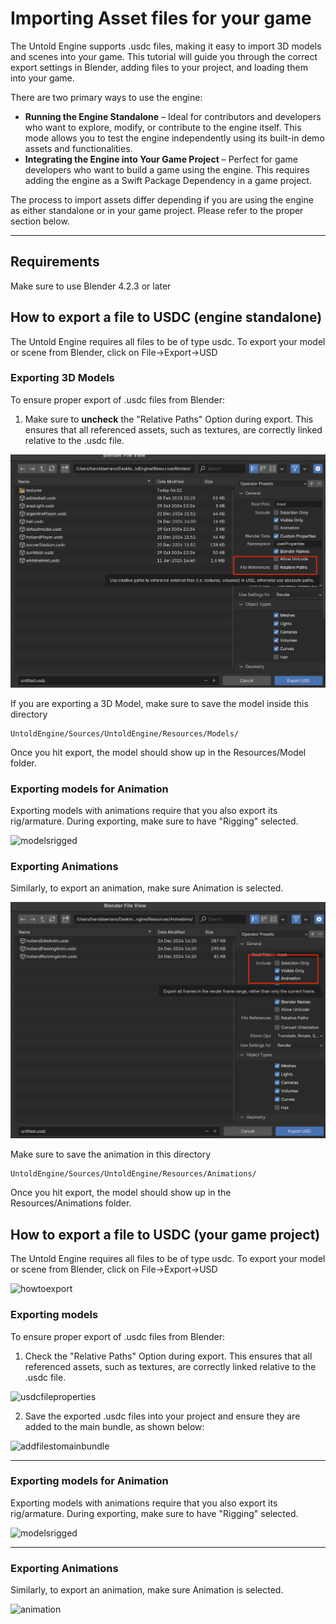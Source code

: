 # Importing Asset files for your game

The Untold Engine supports .usdc files, making it easy to import 3D models and scenes into your game. This tutorial will guide you through the correct export settings in Blender, adding files to your project, and loading them into your game.

There are two primary ways to use the engine:

- **Running the Engine Standalone** – Ideal for contributors and developers who want to explore, modify, or contribute to the engine itself. This mode allows you to test the engine independently using its built-in demo assets and functionalities.
- **Integrating the Engine into Your Game Project** – Perfect for game developers who want to build a game using the engine. This requires adding the engine as a Swift Package Dependency in a game project.


The process to import assets differ depending if you are using the engine as either standalone or in your game project. Please refer to the proper section below.

---

## Requirements

Make sure to use Blender 4.2.3 or later

## How to export a file to USDC (engine standalone)

The Untold Engine requires all files to be of type usdc. To export your model or scene from Blender, click on File->Export->USD

### Exporting 3D Models

To ensure proper export of .usdc files from Blender:

1. Make sure to **uncheck** the "Relative Paths" Option during export. This ensures that all referenced assets, such as textures, are correctly linked relative to the .usdc file.


![howtoexport](../images/howtoexportStandalone.png)


If you are exporting a 3D Model, make sure to save the model inside this directory

```
UntoldEngine/Sources/UntoldEngine/Resources/Models/
```

Once you hit export, the model should show up in the Resources/Model folder.

### Exporting models for Animation

Exporting models with animations require that you also export its rig/armature. During exporting, make sure to have "Rigging" selected.

![modelsrigged](../images/modelsriggedexportblender.png)

### Exporting Animations

Similarly, to export an animation, make sure Animation is selected.

![animation](../images/animationexportblenderStandalone.png)

Make sure to save the animation in this directory

```
UntoldEngine/Sources/UntoldEngine/Resources/Animations/
```

Once you hit export, the model should show up in the Resources/Animations folder.


## How to export a file to USDC (your game project)

The Untold Engine requires all files to be of type usdc. To export your model or scene from Blender, click on File->Export->USD

![howtoexport](../images/howtoexport.png)

### Exporting models 

To ensure proper export of .usdc files from Blender:

1. Check the "Relative Paths" Option during export. This ensures that all referenced assets, such as textures, are correctly linked relative to the .usdc file.

![usdcfileproperties](../images/modelexportblender.png)

2. Save the exported .usdc files into your project and ensure they are added to the main bundle, as shown below:

![addfilestomainbundle](../images/addfilestomainbundle.png)

---

### Exporting models for Animation

Exporting models with animations require that you also export its rig/armature. During exporting, make sure to have "Rigging" selected.

![modelsrigged](../images/modelsriggedexportblender.png)

---

### Exporting Animations

Similarly, to export an animation, make sure Animation is selected.

![animation](../images/animationexportblender.png)
